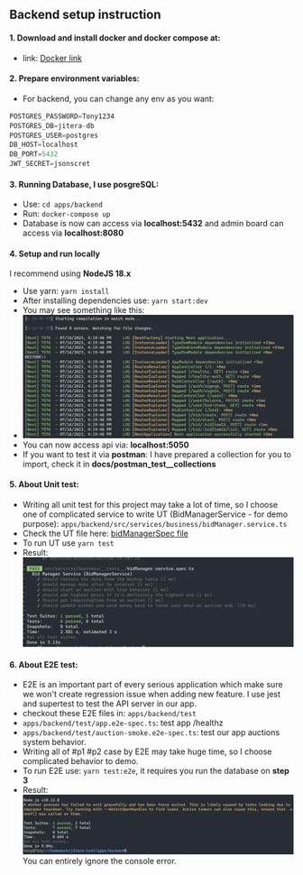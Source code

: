 ## Backend setup instruction
#### 1. Download and install docker and docker compose at: 
- link: [Docker link](https://www.docker.com/)
#### 2. Prepare environment variables:
- For backend, you can change any env as you want:
```js
POSTGRES_PASSWORD=Tony1234
POSTGRES_DB=jitera-db
POSTGRES_USER=postgres
DB_HOST=localhost
DB_PORT=5432
JWT_SECRET=jsonscret
```
#### 3. Running Database, I use posgreSQL:
- Use: `cd apps/backend`
- Run: `docker-compose up`
- Database is now can access via **localhost:5432** and admin board can access via  **localhost:8080**

#### 4. Setup and run locally
I recommend using **NodeJS 18.x**
- Use yarn: `yarn install`
- After installing dependencies use: `yarn start:dev`
- You may see something like this:
- <img src="../images/Be-run-properly.png" />
- You can now access api via: **localhost:5050**
- If you want to test it via **postman**: I have prepared a collection for you to import, check it in **docs/postman_test__collections**

#### 5. About Unit test:
- Writing all unit test for this project may take a lot of time, so I choose one of complicated service to write UT (BidManagerService - for demo purpose): `apps/backend/src/services/business/bidManager.service.ts`
- Check the UT file here: [bidManagerSpec file](__tests__/bidManager.service.spec.ts)
- To run UT use `yarn test`
- Result: <img src="../images/UT.png" />


#### 6. About E2E test: 
- E2E is an important part of every serious application which make sure we won't create regression issue when adding new feature. I use jest and supertest to test the API server in our app. 
- checkout these E2E files in: `apps/backend/test`
- `apps/backend/test/app.e2e-spec.ts`: test app /healthz
- `apps/backend/test/auction-smoke.e2e-spec.ts`: test our app auctions system behavior. 
- Writing all of #p1 #p2 case by E2E may take huge time, so I choose complicated behavior to demo. 
- To run E2E use: `yarn test:e2e`, it requires you run the database on **step 3**
- Result: <img src="../images/E2E.png" /> You can entirely ignore the console error.